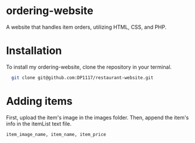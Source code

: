# ordering-website
A website that handles item orders, utilizing HTML, CSS, and PHP.

# Installation
To install my ordering-website, clone the repository in your terminal.

```bash
  git clone git@github.com:DP1117/restaurant-website.git
```

# Adding items
First, upload the item's image in the images folder.
Then, append the item's info in the itemList text file.
```txt
item_image_name, item_name, item_price 
```